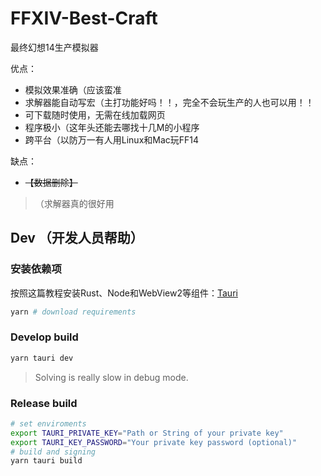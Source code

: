 # FFXIV-Best-Craft

最终幻想14生产模拟器

优点：

- 模拟效果准确（应该蛮准
- 求解器能自动写宏（主打功能好吗！！，完全不会玩生产的人也可以用！！
- 可下载随时使用，无需在线加载网页
- 程序极小（这年头还能去哪找十几M的小程序
- 跨平台（以防万一有人用Linux和Mac玩FF14

缺点：

- ~~【数据删除】~~

> （求解器真的很好用

## Dev （开发人员帮助）

### 安装依赖项

按照这篇教程安装Rust、Node和WebView2等组件：[Tauri](https://tauri.studio/docs/getting-started/prerequisites)

```bash
yarn # download requirements
```

### Develop build

```bash
yarn tauri dev
```

> Solving is really slow in debug mode.

### Release build

```bash
# set enviroments
export TAURI_PRIVATE_KEY="Path or String of your private key"
export TAURI_KEY_PASSWORD="Your private key password (optional)"
# build and signing
yarn tauri build
```
